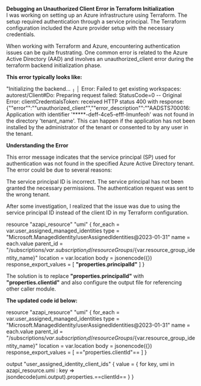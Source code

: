 **Debugging an Unauthorized Client Error in Terraform Initialization**
<br>
I was working on setting up an Azure infrastructure using Terraform. The setup required authentication through a service principal. The Terraform configuration included the Azure provider setup with the necessary credentials.

When working with Terraform and Azure, encountering authentication issues can be quite frustrating. One common error is related to the Azure Active Directory (AAD) and involves an unauthorized_client error during the terraform backend initialization phase. 
<br>

**This error typically looks like:**

"Initializing the backend...
╷
│ Error: Failed to get existing workspaces: autorest/Client#Do: Preparing request failed: StatusCode=0 -- Original Error: clientCredentialsToken: received HTTP status 400 with response: {""error"":""unauthorized_client"",""error_description"":""AADSTS700016: Application with identifier '*****-deff-4ce5-efff-lmunfeoh' was not found in the directory 'tenant_name'. This can happen if the application has not been installed by the administrator of the tenant or consented to by any user in the tenant. 
<br>

**Understanding the Error**

This error message indicates that the service principal (SP) used for authentication was not found in the specified Azure Active Directory tenant. The error could be due to several reasons:

The service principal ID is incorrect.
The service principal has not been granted the necessary permissions.
The authentication request was sent to the wrong tenant.


After some investigation, I realized that the issue was due to using the service principal ID instead of the client ID in my Terraform configuration.

resource "azapi_resource" "umi" {
  for_each  = var.user_assigned_managed_identities
  type      = "Microsoft.ManagedIdentity/userAssignedIdentities@2023-01-31"
  name      = each.value
  parent_id = "/subscriptions/${var.subscription_id}/resourceGroups/${var.resource_group_identity_name}"
  location  = var.location
  body      = jsonencode({})
  response_export_values = [
    **"properties.principalId"**
  ]
}

The solution is to replace **"properties.principalId"** with **"properties.clientid"** and also configure the output file for referencing other caller module. 
<br>

**The updated code id below:**

resource "azapi_resource" "umi" {
  for_each  = var.user_assigned_managed_identities
  type      = "Microsoft.ManagedIdentity/userAssignedIdentities@2023-01-31"
  name      = each.value
  parent_id = "/subscriptions/${var.subscription_id}/resourceGroups/${var.resource_group_identity_name}"
  location  = var.location
  body      = jsonencode({})
  response_export_values = [
    =="properties.clientId"==
  ]
}

output "user_assigned_identity_client_ids" {
  value = { for key, umi in azapi_resource.umi : key => jsondecode(umi.output).properties.==clientId== }
}
